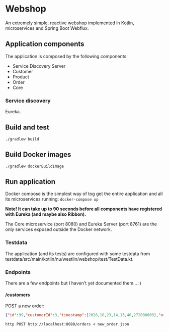 # Webshop
An extremely simple, reactive webshop implemented in Kotlin, microservices and Spring Boot Webflux.

## Application components
The application is composed by the following components:
* Service Discovery Server
* Customer
* Product
* Order
* Core

### Service discovery
Eureka.

## Build and test
```./gradlew build```

## Build Docker images
```./gradlew dockerBuildImage```

## Run application
Docker compose is the simplest way of tog get the entire application and all its microservices running: 
```docker-compose up```

**Note! It can take up to 90 seconds before all components have registered with Eureka (and maybe also Ribbon).**

The Core microservice (port 8080) and Eureka Server (port 8761) are the only services exposed outside the Docker network.

### Testdata
The application (and its tests) are configured with some testdata from testdata/src/main/kotlin/nu/westlin/webshop/test/TestData.kt. 

### Endpoints
There are a few endpoints but I haven't yet documented them... :)
  
#### /customers
POST a new order:
```json
{"id":99,"customerId":3,"timestamp":[2020,10,23,14,13,40,272000000],"orderRows":[{"productId":3,"quantity":3},{"productId":4,"quantity":4}]}
```
```http POST http://localhost:8080/orders < new_order.json```
